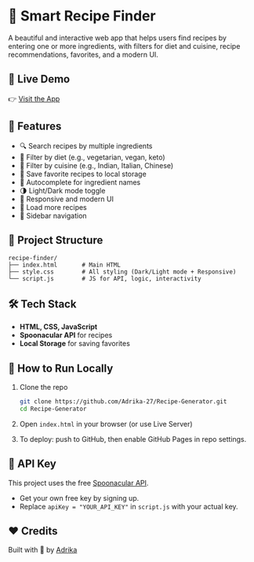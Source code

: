 
# 🥗 Smart Recipe Finder

A beautiful and interactive web app that helps users find recipes by entering one or more ingredients, with filters for diet and cuisine, recipe recommendations, favorites, and a modern UI.

## 🔗 Live Demo

👉 [Visit the App](https://adrika-27.github.io/Recipe-Generator/) 

## 🚀 Features

- 🔍 Search recipes by multiple ingredients  
- 🥦 Filter by diet (e.g., vegetarian, vegan, keto)  
- 🍛 Filter by cuisine (e.g., Indian, Italian, Chinese)  
- 💾 Save favorite recipes to local storage  
- 🧠 Autocomplete for ingredient names  
- 🌗 Light/Dark mode toggle  
- 📱 Responsive and modern UI  
- 🔄 Load more recipes  
- 📌 Sidebar navigation  

## 📂 Project Structure

```
recipe-finder/
├── index.html       # Main HTML
├── style.css        # All styling (Dark/Light mode + Responsive)
└── script.js        # JS for API, logic, interactivity
```

## 🛠️ Tech Stack

- **HTML, CSS, JavaScript**
- **Spoonacular API** for recipes
- **Local Storage** for saving favorites

## 🧪 How to Run Locally

1. Clone the repo  
   ```bash
   git clone https://github.com/Adrika-27/Recipe-Generator.git
   cd Recipe-Generator
   ```

2. Open `index.html` in your browser (or use Live Server)

3. To deploy: push to GitHub, then enable GitHub Pages in repo settings.

## 🔐 API Key

This project uses the free [Spoonacular API](https://spoonacular.com/food-api).

- Get your own free key by signing up.
- Replace `apiKey = "YOUR_API_KEY"` in `script.js` with your actual key.


## ❤️ Credits

Built with 💙 by [Adrika](https://github.com/Adrika-27)
